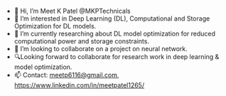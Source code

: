 - 👋 Hi, I’m Meet K Patel @MKPTechnicals
- 👀 I’m interested in Deep Learning (DL), Computational and Storage Optimization for DL models.
- 🌱 I’m currently researching about DL model optimization for reduced computational power and storage constraints.
- 💞️ I’m looking to collaborate on a project on neural network.
- 🔍Looking forward to collaborate for research work in deep learning & model optimization.
- 📫 Contact: meetp6116@gmail.com, https://www.linkedin.com/in/meetpatel1265/

<!---
MKPTechnicals/MKPTechnicals is a ✨ special ✨ repository because its `README.md` (this file) appears on your GitHub profile.
You can click the Preview link to take a look at your changes.
--->
